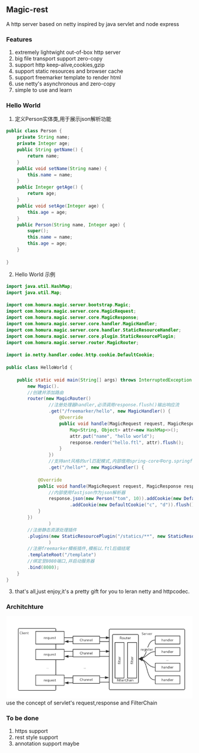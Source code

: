 ## Magic-rest
A http server based on netty inspired by java servlet and node express
### Features
1. extremely lightwight out-of-box http server
2. big file transport support zero-copy
3. support http keep-alive,cookies,gzip
4. support static resources and browser cache
5. support freemarker template to render html
6. use netty's asynchronous and zero-copy
7. simple to use and learn
### Hello World
1. 定义Person实体类,用于展示json解析功能
```java
public class Person {
	private String name;
	private Integer age;
	public String getName() {
		return name;
	}
	public void setName(String name) {
		this.name = name;
	}
	public Integer getAge() {
		return age;
	}
	public void setAge(Integer age) {
		this.age = age;
	}
	public Person(String name, Integer age) {
		super();
		this.name = name;
		this.age = age;
	}
	
}
```
2. Hello World 示例
```java
import java.util.HashMap;
import java.util.Map;

import com.homura.magic.server.bootstrap.Magic;
import com.homura.magic.server.core.MagicRequest;
import com.homura.magic.server.core.MagicResponse;
import com.homura.magic.server.core.handler.MagicHandler;
import com.homura.magic.server.core.handler.StaticResourceHandler;
import com.homura.magic.server.core.plugin.StaticResourcePlugin;
import com.homura.magic.server.router.MagicRouter;

import io.netty.handler.codec.http.cookie.DefaultCookie;

public class HelloWorld {

	public static void main(String[] args) throws InterruptedException {
		new Magic().
        //创建并添加路由
		router(new MagicRouter()
                //注册处理器handler,必须调用response.flush()输出响应流
				.get("/freemarker/hello", new MagicHandler() {
					@Override
					public void handle(MagicRequest request, MagicResponse response) throws Exception {
						Map<String, Object> attr=new HashMap<>();
						attr.put("name", "hello world");
						response.render("hello.ftl", attr).flush();
					}
				})
                //支持ant风格的url匹配模式,内部借用spring-core中org.springframework.util.AntPathMatcher实现
				.get("/hello*", new MagicHandler() {

			@Override
			public void handle(MagicRequest request, MagicResponse response) throws Exception {
                //内部使用fastjson作为json解析器				
				response.json(new Person("tom", 10)).addCookie(new DefaultCookie("a", "b"))
						.addCookie(new DefaultCookie("c", "d")).flush();
			}
		})
				)
        //注册静态资源处理插件
		.plugins(new StaticResourcePlugin("/statics/**", new StaticResourceHandler("classpath:static/assets"))
				)
        //注册freemarker模板插件,模板以.ftl后缀结尾
		.templateRoot("/template")
        //绑定至8080端口,并启动服务器
		.bind(8080);
	}
}
```
3. that's all,just enjoy,it's a pretty gift for you to leran netty and httpcodec.
### Architchture
![architechture image](./docs/images/Magic-rest.png)
use the concept of servlet's request,response and FilterChain
### To be done
1. https support
2. rest style support
3. annotation support maybe